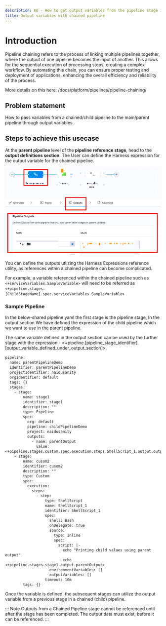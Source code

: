 ```yaml
---
description: KB - How to get output variables from the pipeline stage in pipeline chaining
title: Output variables with chained pipeline
---
```


# Introduction

Pipeline chaining refers to the process of linking multiple pipelines together, where the output of one pipeline becomes the input of another. This allows for the sequential execution of processing steps, creating a complex workflow. By automating this chain, you can ensure proper testing and deployment of applications, enhancing the overall efficiency and reliability of the process.

More details on this here: /docs/platform/pipelines/pipeline-chaining/

## Problem statement

How to pass variables from a chained/child pipeline to the main/parent pipeline through output variables. 

## Steps to achieve this usecase

At the **parent pipeline** level of the **pipeline reference stage**, head to the **output definitions section**.  The User can define the Harness expression for the output variable for the chained pipeline. 

![](../static/pipelineOutputs.png)

You can define the outputs utlizing the Harness Expressions reference utility, as references within a chained pipeline can become complicated.  

For example, a variable referenced within the chained pipeline such as `<+serviceVariables.SampleVariable>` will need to be referred as `<+pipeline.stages.[ChildStageName].spec.serviceVariables.SampleVariable>`
 
### Sample Pipeline

In the below-shared pipeline yaml the first stage is the pipeline stage, In the output section We have defined the expression of the child pipeline which we want to use in the parent pipeline. 
 
The same variable defined in the output section can be used by the further stage with the expression - \<+pipeline.[pipeline_stage_identifier].[output_variable_defined_under_output_section]>.

```
pipeline:
  name: parentPipelineDemo
  identifier: parentPipelineDemo
  projectIdentifier: naidusanity
  orgIdentifier: default
  tags: {}
  stages:
    - stage:
        name: stage1
        identifier: stage1
        description: ""
        type: Pipeline
        spec:
          org: default
          pipeline: childPipelineDemo
          project: naidusanity
          outputs:
            - name: parentOutput
              value: <+pipeline.stages.custom.spec.execution.steps.ShellScript_1.output.outputVariables.outputVar>
    - stage:
        name: cusom2
        identifier: cusom2
        description: ""
        type: Custom
        spec:
          execution:
            steps:
              - step:
                  type: ShellScript
                  name: ShellScript_1
                  identifier: ShellScript_1
                  spec:
                    shell: Bash
                    onDelegate: true
                    source:
                      type: Inline
                      spec:
                        script: |-
                          echo "Printing child values using parent output"
                          echo <+pipeline.stages.stage1.output.parentOutput>
                    environmentVariables: []
                    outputVariables: []
                  timeout: 10m
        tags: {}

```


Once the variable is defined, the subsequent stages can utilize the output variable from a previous stage in a chained (child) pipeline.

::: Note
Outputs from a Chained Pipeline stage cannot be referenced until after the stage has been completed.  The output data must exist, before it can be referenced.
:::